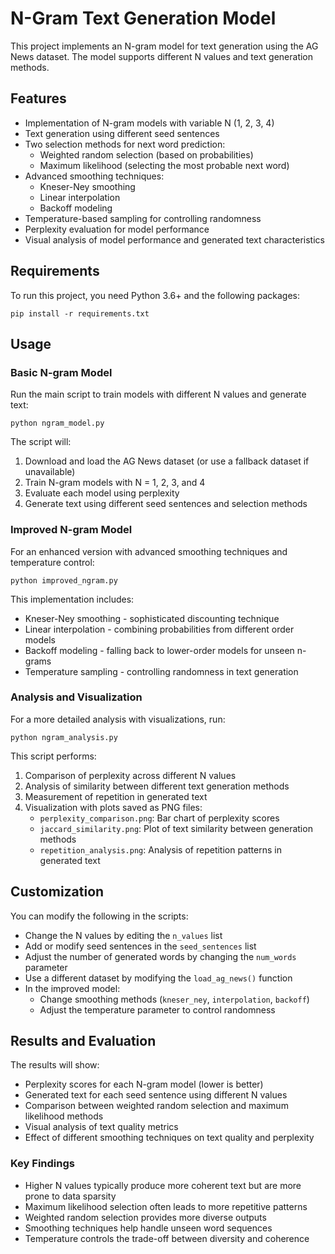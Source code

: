 # N-Gram Text Generation Model

This project implements an N-gram model for text generation using the AG News dataset. The model supports different N values and text generation methods.

## Features

- Implementation of N-gram models with variable N (1, 2, 3, 4)
- Text generation using different seed sentences
- Two selection methods for next word prediction:
  - Weighted random selection (based on probabilities)
  - Maximum likelihood (selecting the most probable next word)
- Advanced smoothing techniques:
  - Kneser-Ney smoothing
  - Linear interpolation
  - Backoff modeling
- Temperature-based sampling for controlling randomness
- Perplexity evaluation for model performance
- Visual analysis of model performance and generated text characteristics

## Requirements

To run this project, you need Python 3.6+ and the following packages:

```
pip install -r requirements.txt
```

## Usage

### Basic N-gram Model

Run the main script to train models with different N values and generate text:

```
python ngram_model.py
```

The script will:
1. Download and load the AG News dataset (or use a fallback dataset if unavailable)
2. Train N-gram models with N = 1, 2, 3, and 4
3. Evaluate each model using perplexity
4. Generate text using different seed sentences and selection methods

### Improved N-gram Model

For an enhanced version with advanced smoothing techniques and temperature control:

```
python improved_ngram.py
```

This implementation includes:
- Kneser-Ney smoothing - sophisticated discounting technique
- Linear interpolation - combining probabilities from different order models
- Backoff modeling - falling back to lower-order models for unseen n-grams
- Temperature sampling - controlling randomness in text generation

### Analysis and Visualization

For a more detailed analysis with visualizations, run:

```
python ngram_analysis.py
```

This script performs:
1. Comparison of perplexity across different N values
2. Analysis of similarity between different text generation methods
3. Measurement of repetition in generated text
4. Visualization with plots saved as PNG files:
   - `perplexity_comparison.png`: Bar chart of perplexity scores
   - `jaccard_similarity.png`: Plot of text similarity between generation methods
   - `repetition_analysis.png`: Analysis of repetition patterns in generated text

## Customization

You can modify the following in the scripts:

- Change the N values by editing the `n_values` list
- Add or modify seed sentences in the `seed_sentences` list
- Adjust the number of generated words by changing the `num_words` parameter
- Use a different dataset by modifying the `load_ag_news()` function
- In the improved model:
  - Change smoothing methods (`kneser_ney`, `interpolation`, `backoff`)
  - Adjust the temperature parameter to control randomness

## Results and Evaluation

The results will show:
- Perplexity scores for each N-gram model (lower is better)
- Generated text for each seed sentence using different N values
- Comparison between weighted random selection and maximum likelihood methods
- Visual analysis of text quality metrics
- Effect of different smoothing techniques on text quality and perplexity

### Key Findings
- Higher N values typically produce more coherent text but are more prone to data sparsity
- Maximum likelihood selection often leads to more repetitive patterns
- Weighted random selection provides more diverse outputs
- Smoothing techniques help handle unseen word sequences
- Temperature controls the trade-off between diversity and coherence 
